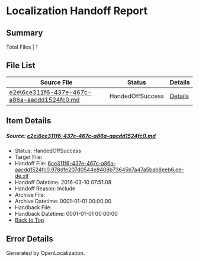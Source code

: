 # <a name='report-top'></a> Localization Handoff Report

## Summary
 Total Files | 1

## File List
 Source File | Status | Details 
 ----------- | ------ | ------- 
 [e2e\6ce311f6-437e-467c-a86a-aacdd1524fc0.md](https://github.com/OpenLocalizationTest/oltest/blob/6536c84c1204a305d3dade1a1dbde68e8ba62051/e2e/6ce311f6-437e-467c-a86a-aacdd1524fc0.md) | HandedOffSuccess | [Details](#505a86edf8494e0e7d84ac758021be9e82554f1f2)

## Item Details
##### <a name='505a86edf8494e0e7d84ac758021be9e82554f1f2'></a> Source: [e2e\6ce311f6-437e-467c-a86a-aacdd1524fc0.md](https://github.com/OpenLocalizationTest/oltest/blob/6536c84c1204a305d3dade1a1dbde68e8ba62051/e2e/6ce311f6-437e-467c-a86a-aacdd1524fc0.md)
* Status: HandedOffSuccess
* Target File: 
* Handoff File: [6ce311f6-437e-467c-a86a-aacdd1524fc0.978dfe207d0544e8408b73645b7a47a5bab8eeb6.de-de.xlf](https://github.com/OpenLocalizationTestOrg/olhandoff/blob/dd8fed03043e7971668a52c8c48464d0039b1dda/ol-handoff/OpenLocalizationTestOrg/oltest.de-de/xinjiang/ht/6ce311f6-437e-467c-a86a-aacdd1524fc0.978dfe207d0544e8408b73645b7a47a5bab8eeb6.de-de.xlf)
* Handoff Datetime: 2016-03-10 07:51:08
* Handoff Reason: Include
* Archive File: 
* Archive Datetime: 0001-01-01 00:00:00
* Handback File: 
* Handback Datetime: 0001-01-01 00:00:00
* [Back to Top](#report-top)


## Error Details

Generated by OpenLocalization.
